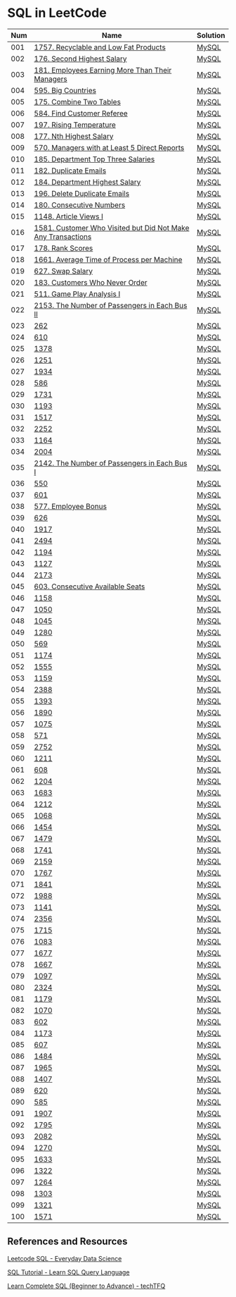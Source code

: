 # SQL in LeetCode

| Num | Name                                                                                                                                                  | Solution                                                                 |
| --- | ----------------------------------------------------------------------------------------------------------------------------------------------------- | ------------------------------------------------------------------------ |
| 001 | [1757. Recyclable and Low Fat Products](https://leetcode.com/problems/recyclable-and-low-fat-products/)                                               | [MySQL](1757-recyclable-and-low-fat-products.sql)                        |
| 002 | [176. Second Highest Salary](https://leetcode.com/problems/second-highest-salary/)                                                                    | [MySQL](176-second-highest-salary.sql)                                   |
| 003 | [181. Employees Earning More Than Their Managers](https://leetcode.com/problems/employees-earning-more-than-their-managers/)                          | [MySQL](181-employees-earning-more-than-their-managers.sql)              |
| 004 | [595. Big Countries](https://leetcode.com/problems/big-countries/)                                                                                    | [MySQL](595-big-countries.sql)                                           |
| 005 | [175. Combine Two Tables](https://leetcode.com/problems/combine-two-tables/)                                                                          | [MySQL](175-combine-two-tables.sql)                                      |
| 006 | [584. Find Customer Referee](https://leetcode.com/problems/find-customer-referee/)                                                                    | [MySQL](584-find-customer-referee.sql)                                   |
| 007 | [197. Rising Temperature](https://leetcode.com/problems/rising-temperature/)                                                                          | [MySQL](197-rising-temperature.sql)                                      |
| 008 | [177. Nth Highest Salary](https://leetcode.com/problems/nth-highest-salary/)                                                                          | [MySQL](177-nth-highest-salary.sql)                                      |
| 009 | [570. Managers with at Least 5 Direct Reports](https://leetcode.com/problems/managers-with-at-least-5-direct-reports/)                                | [MySQL](570-managers-with-at-least-5-direct-reports.sql)                 |
| 010 | [185. Department Top Three Salaries](https://leetcode.com/problems/department-top-three-salaries/)                                                    | [MySQL](185-department-top-three-salaries.sql)                           |
| 011 | [182. Duplicate Emails](https://leetcode.com/problems/duplicate-emails/)                                                                              | [MySQL](182-duplicate-emails.sql)                                        |
| 012 | [184. Department Highest Salary](https://leetcode.com/problems/department-highest-salary/)                                                            | [MySQL](184-department-highest-salary.sql)                               |
| 013 | [196. Delete Duplicate Emails](https://leetcode.com/problems/delete-duplicate-emails/)                                                                | [MySQL](196-delete-duplicate-emails.sql)                                 |
| 014 | [180. Consecutive Numbers](https://leetcode.com/problems/consecutive-numbers/)                                                                        | [MySQL](180-consecutive-numbers.sql)                                     |
| 015 | [1148. Article Views I](https://leetcode.com/problems/article-views-i/)                                                                               | [MySQL](1148-article-views-i.sql)                                        |
| 016 | [1581. Customer Who Visited but Did Not Make Any Transactions](https://leetcode.com/problems/customer-who-visited-but-did-not-make-any-transactions/) | [MySQL](1581-customer-who-visited-but-did-not-make-any-transactions.sql) |
| 017 | [178. Rank Scores](https://leetcode.com/problems/rank-scores/)                                                                                        | [MySQL](178-rank-scores.sql)                                             |
| 018 | [1661. Average Time of Process per Machine](https://leetcode.com/problems/average-time-of-process-per-machine/)                                       | [MySQL](1661-average-time-of-process-per-machine.sql)                    |
| 019 | [627. Swap Salary](https://leetcode.com/problems/swap-salary/)                                                                                        | [MySQL](627-swap-salary.sql)                                             |
| 020 | [183. Customers Who Never Order](https://leetcode.com/problems/customers-who-never-order/)                                                            | [MySQL](183-customers-who-never-order.sql)                               |
| 021 | [511. Game Play Analysis I](https://leetcode.com/problems/game-play-analysis-i/)                                                                      | [MySQL](511-game-play-analysis-i.sql)                                    |
| 022 | [2153. The Number of Passengers in Each Bus II](https://leetcode.com/problems/the-number-of-passengers-in-each-bus-ii/)                               | [MySQL](2153-the-number-of-passengers-in-each-bus-ii.sql)                |
| 023 | [262]()                                                                                                                                               | [MySQL]()                                                                |
| 024 | [610]()                                                                                                                                               | [MySQL]()                                                                |
| 025 | [1378]()                                                                                                                                              | [MySQL]()                                                                |
| 026 | [1251]()                                                                                                                                              | [MySQL]()                                                                |
| 027 | [1934]()                                                                                                                                              | [MySQL]()                                                                |
| 028 | [586]()                                                                                                                                               | [MySQL]()                                                                |
| 029 | [1731]()                                                                                                                                              | [MySQL]()                                                                |
| 030 | [1193]()                                                                                                                                              | [MySQL]()                                                                |
| 031 | [1517]()                                                                                                                                              | [MySQL]()                                                                |
| 032 | [2252]()                                                                                                                                              | [MySQL]()                                                                |
| 033 | [1164]()                                                                                                                                              | [MySQL]()                                                                |
| 034 | [2004]()                                                                                                                                              | [MySQL]()                                                                |
| 035 | [2142. The Number of Passengers in Each Bus I](https://leetcode.com/problems/the-number-of-passengers-in-each-bus-i/)                                 | [MySQL](2142-the-number-of-passengers-in-each-bus-i.sql)                 |
| 036 | [550]()                                                                                                                                               | [MySQL]()                                                                |
| 037 | [601]()                                                                                                                                               | [MySQL]()                                                                |
| 038 | [577. Employee Bonus](https://leetcode.com/problems/employee-bonus/)                                                                                  | [MySQL](577-employee-bonus.sql)                                          |
| 039 | [626]()                                                                                                                                               | [MySQL]()                                                                |
| 040 | [1917]()                                                                                                                                              | [MySQL]()                                                                |
| 041 | [2494]()                                                                                                                                              | [MySQL]()                                                                |
| 042 | [1194]()                                                                                                                                              | [MySQL]()                                                                |
| 043 | [1127]()                                                                                                                                              | [MySQL]()                                                                |
| 044 | [2173]()                                                                                                                                              | [MySQL]()                                                                |
| 045 | [603. Consecutive Available Seats](https://leetcode.com/problems/consecutive-available-seats/)                                                        | [MySQL](603-consecutive-available-seats.sql)                             |
| 046 | [1158]()                                                                                                                                              | [MySQL]()                                                                |
| 047 | [1050]()                                                                                                                                              | [MySQL]()                                                                |
| 048 | [1045]()                                                                                                                                              | [MySQL]()                                                                |
| 049 | [1280]()                                                                                                                                              | [MySQL]()                                                                |
| 050 | [569]()                                                                                                                                               | [MySQL]()                                                                |
| 051 | [1174]()                                                                                                                                              | [MySQL]()                                                                |
| 052 | [1555]()                                                                                                                                              | [MySQL]()                                                                |
| 053 | [1159]()                                                                                                                                              | [MySQL]()                                                                |
| 054 | [2388]()                                                                                                                                              | [MySQL]()                                                                |
| 055 | [1393]()                                                                                                                                              | [MySQL]()                                                                |
| 056 | [1890]()                                                                                                                                              | [MySQL]()                                                                |
| 057 | [1075]()                                                                                                                                              | [MySQL]()                                                                |
| 058 | [571]()                                                                                                                                               | [MySQL]()                                                                |
| 059 | [2752]()                                                                                                                                              | [MySQL]()                                                                |
| 060 | [1211]()                                                                                                                                              | [MySQL]()                                                                |
| 061 | [608]()                                                                                                                                               | [MySQL]()                                                                |
| 062 | [1204]()                                                                                                                                              | [MySQL]()                                                                |
| 063 | [1683]()                                                                                                                                              | [MySQL]()                                                                |
| 064 | [1212]()                                                                                                                                              | [MySQL]()                                                                |
| 065 | [1068]()                                                                                                                                              | [MySQL]()                                                                |
| 066 | [1454]()                                                                                                                                              | [MySQL]()                                                                |
| 067 | [1479]()                                                                                                                                              | [MySQL]()                                                                |
| 068 | [1741]()                                                                                                                                              | [MySQL]()                                                                |
| 069 | [2159]()                                                                                                                                              | [MySQL]()                                                                |
| 070 | [1767]()                                                                                                                                              | [MySQL]()                                                                |
| 071 | [1841]()                                                                                                                                              | [MySQL]()                                                                |
| 072 | [1988]()                                                                                                                                              | [MySQL]()                                                                |
| 073 | [1141]()                                                                                                                                              | [MySQL]()                                                                |
| 074 | [2356]()                                                                                                                                              | [MySQL]()                                                                |
| 075 | [1715]()                                                                                                                                              | [MySQL]()                                                                |
| 076 | [1083]()                                                                                                                                              | [MySQL]()                                                                |
| 077 | [1677]()                                                                                                                                              | [MySQL]()                                                                |
| 078 | [1667]()                                                                                                                                              | [MySQL]()                                                                |
| 079 | [1097]()                                                                                                                                              | [MySQL]()                                                                |
| 080 | [2324]()                                                                                                                                              | [MySQL]()                                                                |
| 081 | [1179]()                                                                                                                                              | [MySQL]()                                                                |
| 082 | [1070]()                                                                                                                                              | [MySQL]()                                                                |
| 083 | [602]()                                                                                                                                               | [MySQL]()                                                                |
| 084 | [1173]()                                                                                                                                              | [MySQL]()                                                                |
| 085 | [607]()                                                                                                                                               | [MySQL]()                                                                |
| 086 | [1484]()                                                                                                                                              | [MySQL]()                                                                |
| 087 | [1965]()                                                                                                                                              | [MySQL]()                                                                |
| 088 | [1407]()                                                                                                                                              | [MySQL]()                                                                |
| 089 | [620]()                                                                                                                                               | [MySQL]()                                                                |
| 090 | [585]()                                                                                                                                               | [MySQL]()                                                                |
| 091 | [1907]()                                                                                                                                              | [MySQL]()                                                                |
| 092 | [1795]()                                                                                                                                              | [MySQL]()                                                                |
| 093 | [2082]()                                                                                                                                              | [MySQL]()                                                                |
| 094 | [1270]()                                                                                                                                              | [MySQL]()                                                                |
| 095 | [1633]()                                                                                                                                              | [MySQL]()                                                                |
| 096 | [1322]()                                                                                                                                              | [MySQL]()                                                                |
| 097 | [1264]()                                                                                                                                              | [MySQL]()                                                                |
| 098 | [1303]()                                                                                                                                              | [MySQL]()                                                                |
| 099 | [1321]()                                                                                                                                              | [MySQL]()                                                                |
| 100 | [1571]()                                                                                                                                              | [MySQL]()                                                                |

## References and Resources
[Leetcode SQL - Everyday Data Science](https://youtube.com/playlist?list=PLtfxzVLWb-B-O3VAjxsoZYgG6d8WMnPjG&feature=shared)

[SQL Tutorial - Learn SQL Query Language](https://www.1keydata.com/sql/sql.html)

[Learn Complete SQL (Beginner to Advance) - techTFQ](https://youtube.com/playlist?list=PLavw5C92dz9Ef4E-1Zi9KfCTXS_IN8gXZ&feature=shared)